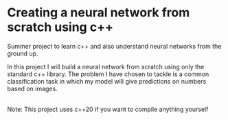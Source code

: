 # Creating a neural network from scratch using c++

Summer project to learn c++ and also understand neural networks from the ground up.
<br>

In this project I will build a neural network from scratch using only the standard c++ library. The problem I have chosen to tackle is a common classification task in which my model will give predictions on numbers based on images.

<br>
Note: This project uses c++20 if you want to compile anything yourself